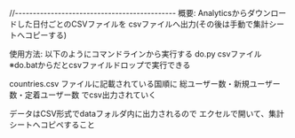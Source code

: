 //---------------------------------------------
概要:
Analyticsからダウンロードした日付ごとのCSVファイルを
csvファイルへ出力(その後は手動で集計シートへコピーする)

使用方法:
以下のようにコマンドラインから実行する
do.py csvファイル
※do.batからだとcsvファイルドロップで実行できる

countries.csv ファイルに記載されている国順に
総ユーザー数・新規ユーザー数・定着ユーザー数
でcsv出力されていく

データはCSV形式でdataフォルダ内に出力されるので
エクセルで開いて、集計シートへコピペすること

